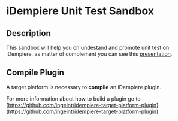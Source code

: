 # iDempiere Unit Test Sandbox

## Description

This sandbox will help you on undestand and promote unit test on iDempiere, as matter of complement you can see this [presentation](https://docs.google.com/presentation/d/1KZelUWcIU6KI2lHYagtllWoiEkfJOZpewIixntj7h4o/edit?usp=sharing).

## Compile Plugin

A target platform is necessary to **compile** an iDempiere plugin.

For more information about how to build a plugin go to [https://github.com/ingeint/idempiere-target-platform-plugin](https://github.com/ingeint/idempiere-target-platform-plugin)
